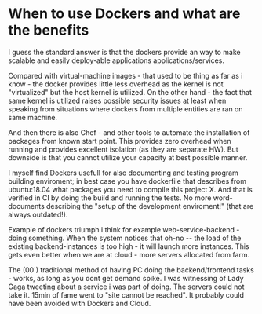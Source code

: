 
# When to use Dockers and what are the benefits

I guess the standard answer is that the dockers provide an way to make scalable and easily deploy-able applications applications/services.

Compared with virtual-machine images - that used to be thing as far as i know - the docker provides little less overhead as the kernel is not "virtualized" but the host kernel is utilized. On the other hand - the fact that same kernel is utilized raises possible security issues at least when speaking from situations where dockers from multiple entities are ran on same machine.

And then there is also Chef - and other tools to automate the installation of packages from known start point.  This provides zero overhead when running and provides excellent isolation (as they are separate HW). But downside is that you cannot utilize your capacity at best possible manner. 

I myself find Dockers usefull for also documenting and testing program building enviroment; in best case you have dockerfile that describes from ubuntu:18.04 what packages you need to compile this project X. And that is verified in CI by doing the build and running the tests. No more word-documents describing the "setup of the development enviroment!" (that are always outdated!).

Example of dockers triumph i think for example web-service-backend - doing something. When the system notices that oh-no -- the load of the existing backend-instances is too high - it will launch more instances. This gets even better when we are at cloud - more servers allocated from farm.

The (00') traditional method of having <N> PC doing the backend/frontend tasks - works, as long as you dont get demand spike. I was witnessing of Lady Gaga tweeting about a service i was part of doing. The servers could not take it. 15min of fame went to "site cannot be reached".  It probably could have been avoided with Dockers and Cloud.

